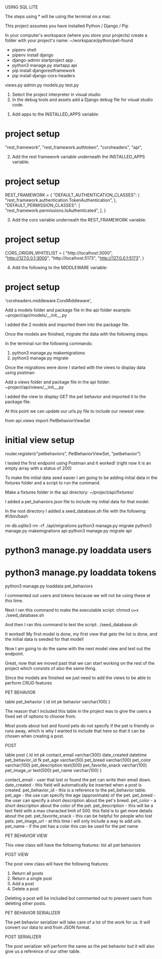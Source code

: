 <!-- this area will be the app description -->

USING SQL LITE

<!-- this is how i setup the project -->

The steps using \* will be using the terminal on a mac

This project assumes you have installed Python / Django / Pip

In your computer's workspace (where you store your projects) create a folder with your project's name: ~/workspace/python/pet-found

<!-- In your terminal run the following commands to install the shell -> install django in your project -> add a django project in the current directory (app) -> add a python app (api) -> install restframework -> install django-cors-headers -->

- pipenv shell
- pipenv install django
- django-admin startproject app .
- python3 manage.py startapp api
- pip install djangorestframework
- pip install django-cors-headers

<!-- Delete the following files in the api folder -->

views.py
admin.py
models.py
test.py

<!-- Open the project in visual studio -->

1. Select the project interpreter in visual studio
2. In the debug tools and assets add a Django debug file for visual studio code.

<!-- In the app/settings.py file add the following -->

<!-- Note: Some authentication stuff is here incase I end up using it in the near future -->

1. Add apps to the INSTALLED_APPS variable:

# project setup

"rest_framework",
"rest_framework.authtoken",
"corsheaders",
"api",

2. Add the rest framework variable underneath the INSTALLED_APPS variable:

# project setup

REST_FRAMEWORK = {
"DEFAULT_AUTHENTICATION_CLASSES": (
"rest_framework.authentication.TokenAuthentication",
),
"DEFAULT_PERMISSION_CLASSES": [
"rest_framework.permissions.IsAuthenticated",
],
}

3. Add the cors variable underneath the REST_FRAMEWORK variable:

# project setup

CORS_ORIGIN_WHITELIST = (
"http://localhost:3000",
"http://127.0.0.1:3000",
"http://localhost:5173",
"http://127.0.0.1:5173",
)

4. Add the following to the MIDDLEWARE variable:

# project setup

'corsheaders.middleware.CorsMiddleware',

Add a models folder and package file in the api folder example: ~project/api/models/\_\_init\_\_.py

I added the 2 models and imported them into the package file.

<!-- More information about the models in the Models section -->

Once the models are finished, migrate the data with the following steps:

In the terminal run the following commands:

1. python3 manage.py makemigrations
2. python3 manage.py migrate

Once the migrations were done I started with the views to display data using postman

Add a views folder and package file in the api folder: ~project/api/views/\_\_init\_\_.py

I added the view to display GET the pet behavior and imported it to the package file.

<!-- More information about the views in the Views section -->

At this point we can update our urls.py file to include our newest view.

<!-- I added this import and I added this register right after the router variable was created -->

from api.views import PetBehaviorViewSet

# initial view setup

router.register(r"petbehaviors", PetBehaviorViewSet, "petbehavior")

I tested the first endpoint using Postman and it worked! (right now it is an empty array with a status of 200)

To make the initial data seed easier I am going to be adding initial data in the fixtures folder and a script to run the command.

Make a fixtures folder in the api directory: ~/project/api/fixtures/

I added a pet_bahaviors.json file to include my initial data for that model.

In the root directory I added a seed_database.sh file with the following:
#!/bin/bash

rm db.sqlite3
rm -rf ./api/migrations
python3 manage.py migrate
python3 manage.py makemigrations api
python3 manage.py migrate api

# python3 manage.py loaddata users

# python3 manage.py loaddata tokens

python3 manage.py loaddata pet_behaviors

I commented out users and tokens because we will not be using these at this time.

Next I ran this command to make the executable script:
chmod u+x ./seed_database.sh

And then I ran this command to test the script:
./seed_database.sh

It worked! My first model is done, my first view that gets the list is done, and the initial data is seeded for that model!

Now I am going to do the same with the next model view and test out the endpoint.

Great, now that we moved past that we can start working on the rest of the project which consists of also the same thing.

Since the models are finished we just need to add the views to be able to perform CRUD features

<!-- INCLUDE SECTION HERE FOR THE MODELS -->

PET BEHAVIOR

table pet_behavior {
id int pk
behavior varchar(100)
}

The reason that I included this table in the project was to give the users a fixed set of options to choose from.

Most posts about lost and found pets do not specify if the pet is friendly or runs away, which is why I wanted to include that here so that it can be chosen when creating a post.

POST

table post {
id int pk
contact_email varchar(300)
date_created datetime
pet_behavior_id fk
pet_age varchar(50)
pet_breed varchar(100)
pet_color varchar(100)
pet_description text(500)
pet_favorite_snack varchar(100)
pet_image_ur text(500)
pet_name varchar(100)
}

contact_email - user that lost or found the pet can write their email down.
date_created - this field will automatically be inserted when a post is created.
pet_behavior_id - this is a reference to the pet_behavior table.
pet_age - the use can specify the age (approximate) of the pet.
pet_breed - the user can specify a short description about the pet's breed.
pet_color - a short description about the color of the pet.
pet_description - this will be a text field with a max characted limit of 500. this field is to get more details about the pet.
pet_favorite_snack - this can be helpful for people who lost pets.
pet_image_url - at this time i will only include a way to add urls.
pet_name - if the pet has a colar this can be used for the pet name

<!-- INCLUDE SECTION HERE FOR THE VIEWS -->

PET BEHAVIOR VIEW

This view class will have the following features:
list all pet behaviors

POST VIEW

The post view class will have the following features:

1. Return all posts
2. Return a single post
3. Add a post
4. Delete a post

Deleting a post will be included but commented out to prevent users from deleting other posts.

PET BEHAVIOR SERIALIZER

The pet behavior serializer will take care of a lot of the work for us. It will convert our data to and from JSON format.

POST SERIALIZER

The post serializer will perform the same as the pet behavior but it will also give us a reference of our other table.
